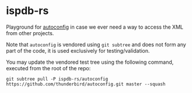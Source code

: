 # ispdb-rs

Playground for [autoconfig](https://github.com/thunderbird/autoconfig) in case we ever need a way to
access the XML from other projects.

Note that `autoconfig` is vendored using `git subtree` and does not form any part of the code, it is
used exclusively for testing/validation.

You may update the vendored test tree using the following command, executed from the root of the repo:

    git subtree pull -P ispdb-rs/autoconfig https://github.com/thunderbird/autoconfig.git master --squash